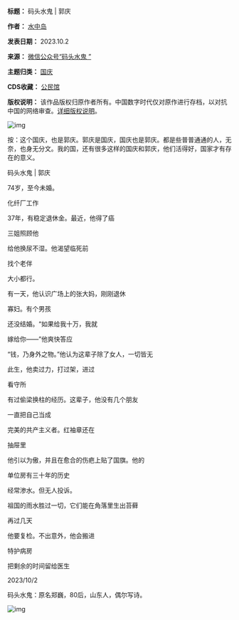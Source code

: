 

**标题：** 码头水鬼 | 郭庆  

**作者：** [水中岛](https://chinadigitaltimes.net/space/码头水鬼)  

**发表日期：** 2023.10.2  

**来源：** [微信公众号“码头水鬼 ”](https://web.archive.org/web/https://mp.weixin.qq.com/s/_pbA2bj7OeJpy8k_A-rsRQ)  

**主题归类：** [国庆](https://chinadigitaltimes.net/space/国庆)  

**CDS收藏：** [公民馆](https://chinadigitaltimes.net/space/%E5%85%AC%E6%B0%91%E9%A6%86)  

**版权说明：** 该作品版权归原作者所有。中国数字时代仅对原作进行存档，以对抗中国的网络审查。[详细版权说明](https://chinadigitaltimes.net/chinese/copyright)。


![img](https://chinadigitaltimes.net/chinese/files/2023/10/post-700779-651ae644b05c5.)


按：这个国庆，也是郭庆。郭庆是国庆，国庆也是郭庆。都是些普普通通的人，无奈，也身无分文。我的国，还有很多这样的国庆和郭庆，他们活得好，国家才有存在的意义。


码头水鬼 | 郭庆


74岁，至今未婚。


化纤厂工作


37年，有稳定退休金。最近，他得了癌


三姐照顾他


给他换尿不湿。他渴望临死前


找个老伴


大小都行。


有一天，他认识广场上的张大妈，刚刚退休


寡妇。有个男孩


还没结婚。“如果给我十万，我就


嫁给你——”他爽快答应


“钱，乃身外之物。”他认为这辈子除了女人，一切皆无


此生，他卖过力，打过架，进过


看守所


有过偷梁换柱的经历。这辈子，他没有几个朋友


一直把自己当成


完美的共产主义者。红袖章还在


抽屉里


他引以为傲，并且在愈合的伤疤上贴了国旗。他的


单位房有三十年的历史


经常渗水。但无人投诉。


祖国的雨水胜过一切，它们能在角落里生出苔藓


再过几天


他要复检。不出意外，他会搬进


特护病房


把剩余的时间留给医生


2023/10/2


码头水鬼：原名郑巍，80后，山东人，偶尔写诗。


![img](https://chinadigitaltimes.net/chinese/files/2023/10/post-700779-651ae644c6233.)

